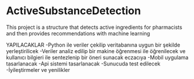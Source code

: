 # ActiveSubstanceDetection
This project is a structure that detects active ingredients for pharmacists and then provides recommendations with machine learning


YAPILACAKLAR
-Python ile veriler çekilip veritabanına uygun bir şekilde yerleştirilicek
-Veriler analiz edilip bir makine öğrenmesi ile öğrenilecek ve kullanıcı bilgieri ile sentezlenip bir öneri sunacak eczacıya
-Mobil uygulama tasarlanacak
-Api sistemi tasarlanacak
-Sunucuda test edilecek
-İyileştirmeler ve yenilikler
